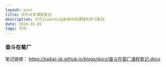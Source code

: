```yaml
---
layout: post
title: 华为大学课程笔记
description: 华为iLearning系统中的课程的学习笔记
date: 2020-01-05
tags: 华为
---
```


### 奋斗在菊厂
笔记链接：
https://kaikai-sk.github.io/blogs/docs/奋斗在菊厂课程笔记.docx


